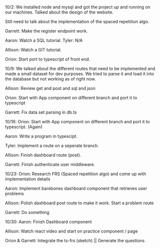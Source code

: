 10/2:
We installed node and mysql and got the project up and running on our machines.
Talked about the design of the website.

Still need to talk about the implementation of the spaced repetition algo.

Garrett:
Make the register endpoint work.

Aaron:
Watch a SQL tutorial.
Tyler:
N/A

Allison:
Watch a GIT tutorial.

Orion:
Start port to typescript of front end.


10/9:
We talked about the different routes that need to be implemented and made a small dataset for dev purposes.
We tried to parse it and load it into the database but not working as of right now.

Allison:
Review get and post and sql and json

Orion:
Start with App component on different branch and port it to typescript

Garrett:
Fix data set parsing in db.ts

10/16:
Orion:
Start with App component on different branch and port it to typescript. (Again)

Aaron:
Write a program in typescipt.

Tyler:
Implement a route on a seperate branch.

Allison:
Finish dashboard route (post).

Garrett:
Finish authenticate user middleware.


10/23:
Orion:
Research FRS (Spaced repetition algo) and come up with implementation details

Aaron:
Implement barebones dashboard component that retrieves user problems

Allison:
Polish dashboard post route to make it work.
Start a problem route

Garrett:
Do something

10/30:
Aaron:
Finish Dashboard component

Allison:
Watch react video and start on practice component / page

Orion & Garrett:
Integrate the ts-frs (sketch) || Generate the questions